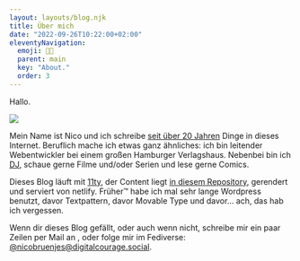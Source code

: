```yaml
---
layout: layouts/blog.njk
title: Über mich
date: "2022-09-26T10:22:00+02:00"
eleventyNavigation:
  emoji: 👨‍💻
  parent: main
  key: "About."
  order: 3
---
```


Hallo.

![](/img/nico_thorsminde.jpg)

Mein Name ist Nico und ich schreibe [seit über 20 Jahren](/blog/2022/05/12/20-jahre-couchblog/) Dinge in dieses Internet. Beruflich mache ich etwas ganz ähnliches: ich bin leitender Webentwickler bei einem großen Hamburger Verlagshaus. Nebenbei bin ich [DJ](https://www.mixcloud.com/OgeeTheOldie/), schaue gerne Filme und/oder Serien und lese gerne Comics.

Dieses Blog läuft mit [11ty](https://www.11ty.dev/), der Content liegt [in diesem Repository](https://github.com/codecandies/couchblog), gerendert und serviert von netlify. Früher™️ habe ich mal sehr lange Wordpress benutzt, davor Textpattern, davor Movable Type und davor… ach, das hab ich vergessen.

Wenn dir dieses Blog gefällt, oder auch wenn nicht, schreibe mir ein paar Zeilen per Mail an <span id="ds-email"></span>, oder folge mir im Fediverse: [@nicobruenjes@digitalcourage.social](https://digitalcourage.social/@nicobruenjes).

<script type="text/javascript">
  (function(d) {
    var e = 'bmljb0Bjb3VjaGJsb2cuZGU=',
    p2 = d.querySelector('#ds-email');
    p2.insertAdjacentHTML('afterbegin', atob(e));
  })(document);
</script>
